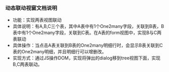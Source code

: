 ### 动态联动视窗文档说明
- 功能：实现两表视图联动
- 具体说明：有A,B,C三个表，其中A表中有1个One2many字段，关联到B表，B表中有1个One2many字段，关联到C表。在A表的form视图中，实现B与C两表联动
- 具体操作：当点击A表关联到B表的One2many明细行时，会显示B表关联到C表的One2many明细，并且明细行可以增删改。
- 实现方式：通过JS操作DOM，实现将弹出的dialog移到tree视图下面，实现B,C两表联动。